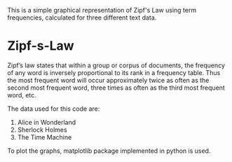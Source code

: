 This is a simple graphical representation of Zipf's Law using term frequencies, calculated for three different text data.

# Zipf-s-Law

Zipf’s law states that within a group or corpus of documents, the frequency of any word is inversely proportional to its rank in a frequency table. Thus the most frequent word will occur approximately twice as often as the second most frequent word, three times as often as the third most frequent word, etc.


The data used for this code are:
1. Alice in Wonderland
2. Sherlock Holmes
3. The Time Machine

To plot the graphs, matplotlib package implemented in python is used.
